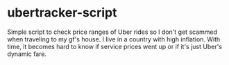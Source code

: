 # ubertracker-script

Simple script to check price ranges of Uber rides so I don't get scammed when traveling to my gf's house. 
I live in a country with high inflation. With time, it becomes hard to know if service prices went up or if it's just Uber's dynamic fare.

